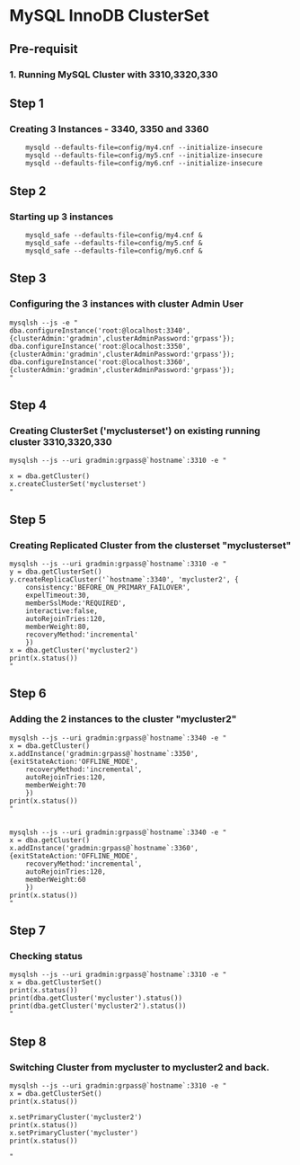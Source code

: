 # MySQL InnoDB ClusterSet
## Pre-requisit
### 1. Running MySQL Cluster with 3310,3320,330

## Step 1
### Creating 3 Instances - 3340, 3350 and 3360
```
	mysqld --defaults-file=config/my4.cnf --initialize-insecure
	mysqld --defaults-file=config/my5.cnf --initialize-insecure
	mysqld --defaults-file=config/my6.cnf --initialize-insecure
```

## Step 2
### Starting up 3 instances
```
	mysqld_safe --defaults-file=config/my4.cnf &
	mysqld_safe --defaults-file=config/my5.cnf &
	mysqld_safe --defaults-file=config/my6.cnf &
```

## Step 3
### Configuring the 3 instances with cluster Admin User
```
mysqlsh --js -e "
dba.configureInstance('root:@localhost:3340',{clusterAdmin:'gradmin',clusterAdminPassword:'grpass'});
dba.configureInstance('root:@localhost:3350',{clusterAdmin:'gradmin',clusterAdminPassword:'grpass'});
dba.configureInstance('root:@localhost:3360',{clusterAdmin:'gradmin',clusterAdminPassword:'grpass'});
"
```

## Step 4
###  Creating ClusterSet ('myclusterset') on existing running cluster 3310,3320,330
```
mysqlsh --js --uri gradmin:grpass@`hostname`:3310 -e "

x = dba.getCluster()
x.createClusterSet('myclusterset')
"
```

## Step 5
### Creating Replicated Cluster from the clusterset "myclusterset"

```
mysqlsh --js --uri gradmin:grpass@`hostname`:3310 -e "
y = dba.getClusterSet()
y.createReplicaCluster('`hostname`:3340', 'mycluster2', {
	consistency:'BEFORE_ON_PRIMARY_FAILOVER',
	expelTimeout:30,
	memberSslMode:'REQUIRED',
	interactive:false,
	autoRejoinTries:120,
	memberWeight:80,
	recoveryMethod:'incremental'
	})
x = dba.getCluster('mycluster2')
print(x.status())
"
```

## Step 6
### Adding the 2 instances to the cluster "mycluster2"

```
mysqlsh --js --uri gradmin:grpass@`hostname`:3340 -e "
x = dba.getCluster()
x.addInstance('gradmin:grpass@`hostname`:3350', {exitStateAction:'OFFLINE_MODE', 
	recoveryMethod:'incremental', 
	autoRejoinTries:120,
	memberWeight:70
	})
print(x.status())
"


mysqlsh --js --uri gradmin:grpass@`hostname`:3340 -e "
x = dba.getCluster()
x.addInstance('gradmin:grpass@`hostname`:3360', {exitStateAction:'OFFLINE_MODE', 
	recoveryMethod:'incremental', 
	autoRejoinTries:120,
	memberWeight:60
	})
print(x.status())
"
```

## Step 7
###  Checking status

```
mysqlsh --js --uri gradmin:grpass@`hostname`:3310 -e "
x = dba.getClusterSet()
print(x.status())
print(dba.getCluster('mycluster').status())
print(dba.getCluster('mycluster2').status())
"
```


## Step 8
### Switching Cluster from mycluster to mycluster2 and back.

```
mysqlsh --js --uri gradmin:grpass@`hostname`:3310 -e "
x = dba.getClusterSet()
print(x.status())

x.setPrimaryCluster('mycluster2')
print(x.status())
x.setPrimaryCluster('mycluster')
print(x.status())

"
```


